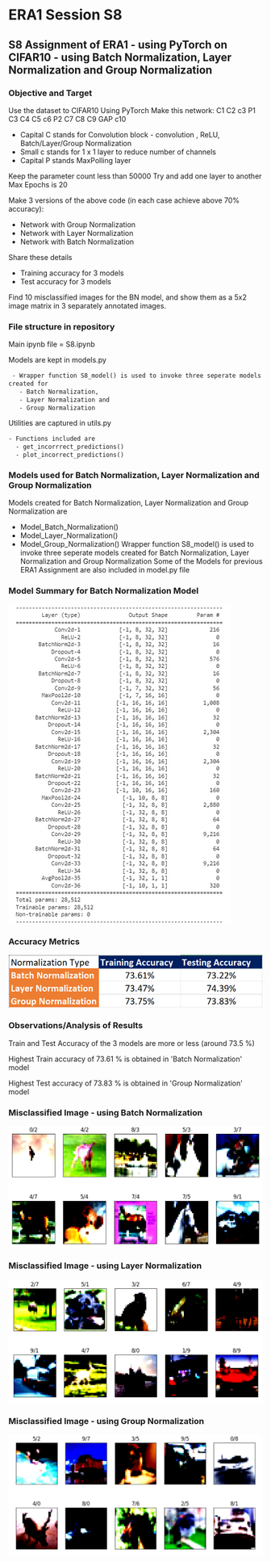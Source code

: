 # ERA1 Session S8
## S8 Assignment of ERA1 - using PyTorch on CIFAR10 - using Batch Normalization, Layer Normalization and Group Normalization

### Objective and Target

Use the dataset to CIFAR10
Using PyTorch Make this network:
C1 C2 c3 P1 C3 C4 C5 c6 P2 C7 C8 C9 GAP c10  
  - Capital C stands for Convolution block - convolution , ReLU, Batch/Layer/Group Normalization
  - Small c stands for 1 x 1 layer to reduce number of channels
  - Capital P stands MaxPolling layer

Keep the parameter count less than 50000
Try and add one layer to another
Max Epochs is 20

Make 3 versions of the above code (in each case achieve above 70% accuracy):
  - Network with Group Normalization
  - Network with Layer Normalization
  - Network with Batch Normalization
    
Share these details
  - Training accuracy for 3 models
  - Test accuracy for 3 models
    
Find 10 misclassified images for the BN model, and show them as a 5x2 image matrix in 3 separately annotated images. 

### File structure in repository

Main ipynb file = S8.ipynb

Models are kept in models.py

     - Wrapper function S8_model() is used to invoke three seperate models created for 
       - Batch Normalization, 
       - Layer Normalization and 
       - Group Normalization

Utilities are captured in utils.py

    - Functions included are
      - get_incorrrect_predictions()
      - plot_incorrect_predictions()
     

### Models used for Batch Normalization, Layer Normalization and Group Normalization

Models created for Batch Normalization, Layer Normalization and Group Normalization are
  - Model_Batch_Normalization()
  - Model_Layer_Normalization()
  - Model_Group_Normalization()
Wrapper function S8_model() is used to invoke three seperate models created for Batch Normalization, Layer Normalization and Group Normalization
Some of the Models for previous ERA1 Assignment are also included in model.py file
   

### Model Summary for Batch Normalization Model

![image](https://github.com/paulsamir2010/ERA1_S8/blob/main/Model_Summary_BN.jpg)

### Accuracy Metrics

![image](https://github.com/paulsamir2010/ERA1_S8/blob/main/Accuracy_Metrics.png)

### Observations/Analysis of Results

Train and Test Accuracy of the 3 models are more or less (around 73.5 %)

Highest Train accuracy of 73.61 %  is obtained in 'Batch Normalization' model

Highest Test accuracy of 73.83 % is obtained in 'Group Normalization' model

### Misclassified Image - using Batch Normalization

![image](https://github.com/paulsamir2010/ERA1_S8/blob/main/MisclassifiedBN.png)

### Misclassified Image - using Layer Normalization

![image](https://github.com/paulsamir2010/ERA1_S8/blob/main/MisclassifiedLN.png)

### Misclassified Image - using Group Normalization

![image](https://github.com/paulsamir2010/ERA1_S8/blob/main/MisclassifiedGN.png)

